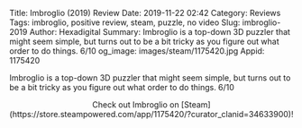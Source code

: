 Title: Imbroglio (2019) Review
Date: 2019-11-22 02:42
Category: Reviews
Tags: imbroglio, positive review, steam, puzzle, no video
Slug: imbroglio-2019
Author: Hexadigital
Summary: Imbroglio is a top-down 3D puzzler that might seem simple, but turns out to be a bit tricky as you figure out what order to do things. 6/10
og_image: images/steam/1175420.jpg
Appid: 1175420

Imbroglio is a top-down 3D puzzler that might seem simple, but turns out to be a bit tricky as you figure out what order to do things. 6/10

<center>Check out Imbroglio on [Steam](https://store.steampowered.com/app/1175420/?curator_clanid=34633900)!</center>